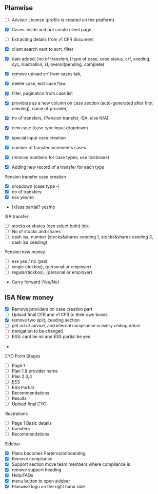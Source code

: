 ## Planwise

- [ ] Advisor License (profile is created on the platform)
- [x] Cases inside and not create client page
- [ ] Extracting details from v1 CFR document
- [x] client search next to sort, filter

- [x] date added, [no of transfers,] type of case, case status, crf, seeding, cyc, illustration, sl, overall(pending, complete)
- [x] remove upload crf from cases tab,
- [x] delete case, edit case flow
- [x] filter, pagination from case list

- [x] providers as a new column on case section (auto-generated after first ceeding), name of provider, 
- [x] no of transfers, (Pension transfer, ISA, else N/A), 

- [x] new case (case type input dropdown)
- [x] special input case creation
- [x] number of transfer,increments cases
- [x] (remove numbers for case types, use tickboxes)

- [x] Adding new record of a transfer for each type

Pension transfer case creation
- [x] dropdown (case type -)
- [x] no of transfers
- [x] ess yes/no
- [x]ess partial? yes/no

ISA transfer
- [ ] stocks or shares (can select both) tick 
- [ ] No of stocks and shares 
- [ ] cash isa, number
(stocks&shares ceeding 1, stocks&shares ceeding 2, cash isa ceeding)

Pension new money
- [ ] ess yes / no (yes)
- [ ] single (tickbox), (personal or employer)
- [ ] regular(tickbox), (personal or employer)
- Carry forward (Yes/No)

ISA New money
-


- [x] Remove providers on case creation part
- [ ] Upload final CFR and v1 CFR to their own boxes
- [x] remove two split, ceeding section
- [ ] get rid of advice, and internal compliance in every ceding detail
- [ ] navigation to be changed
- [ ] ESS: cant be no and ESS partial be yes
- 


CYC Form Stages
- [ ] Page 1
- [ ] Plan 1 & provider name
- [ ] Plan 2.3,4
- [ ] ESS
- [ ] ESS Partial
- [ ] Recommendations
- [ ] Results
- [ ] Upload final CYC 

Illustrations
- [ ] Page 1 Basic details
- [ ] transfers
- [ ] Recommendations

Sidebar
- [x] Plans becomes Parterns/onboaridng
- [x] Remove compliance
- [x] Support section move team members where compliance is
- [x] remove support heading 
- [x] Help/FAQs
- [x] menu button to open sidebar
- [x] Planwise logo on the right hand side
